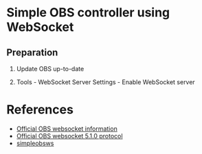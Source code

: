 # Simple OBS controller using WebSocket

## Preparation

1. Update OBS up-to-date

2. Tools - WebSocket Server Settings - Enable WebSocket server

# References

- [Official OBS websocket information](https://github.com/obsproject/obs-websocket)
- [Official OBS websocket 5.1.0 protocol](https://github.com/obsproject/obs-websocket/blob/master/docs/generated/protocol.md)
- [simpleobsws](https://github.com/IRLToolkit/simpleobsws/tree/master)
